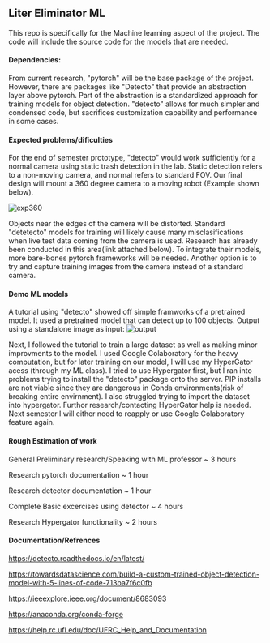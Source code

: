 ## Liter Eliminator ML
This repo is specifically for the Machine learning aspect of the project. The code will include the source code for the models that are needed. 


#### Dependencies:
From current research, "pytorch" will be the base package of the project. However, there are packages like "Detecto" that provide an abstraction layer above pytorch. Part of the abstraction is a standardized approach for training models for object detection.  "detecto" allows for much simpler and condensed code, but sacrifices customization capability and performance in some cases.

#### Expected problems/dificulties
For the end of semester prototype, "detecto" would work sufficiently for a normal camera using static trash detection in the lab. Static detection refers to a non-moving camera, and normal refers to standard FOV. Our final design will mount a 360 degree camera to a moving robot (Example shown below).

![exp360](https://user-images.githubusercontent.com/73602353/228676446-5716ff4f-1243-4722-bfc6-3d55f859496c.jpg)

Objects near the edges of the camera will be distorted. Standard "detetecto" models for training will likely cause many misclasifications when live test data coming from the camera is used. Research has already been conducted in this area(link attached below). To integrate their models, more bare-bones pytorch frameworks will be needed. Another option is to try and capture training images from the camera instead of a standard camera. 

#### Demo ML models 

A tutorial using "detecto" showed off simple framworks of a pretrained model. It used a pretrained model that can detect up to 100 objects. 
Output using a standalone image as input:
![output](https://user-images.githubusercontent.com/73602353/228676340-97e6fda4-68de-4361-b8fd-541a7e8fc86f.png)

Next, I followed the tutorial to train a large dataset as well as making minor improvments to the model. I used Google Colaboratory for the heavy computation, but for later training on our model, I will use my HyperGator acess (through my ML class). 
I tried to use Hypergator first, but I ran into problems trying to install the "detecto" package onto the server. PIP installs are not viable since they are dangerous in Conda environments(risk of breaking entire envirnment). I also struggled trying to import the dataset into hypergator. Furthor research/contacting HyperGator help is needed. Next semester I will either need to reapply or use Google Colaboratory feature again.  

#### Rough Estimation of work

General Preliminary research/Speaking with ML professor ~ 3 hours

Research pytorch documentation ~ 1 hour

Research detector documentation ~ 1 hour

Complete Basic excercises using detector ~ 4 hours

Research Hypergator functionality ~ 2 hours


#### Documentation/Refrences

https://detecto.readthedocs.io/en/latest/

https://towardsdatascience.com/build-a-custom-trained-object-detection-model-with-5-lines-of-code-713ba7f6c0fb

https://ieeexplore.ieee.org/document/8683093

https://anaconda.org/conda-forge

https://help.rc.ufl.edu/doc/UFRC_Help_and_Documentation


